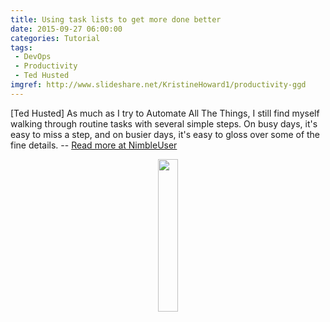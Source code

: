 ```yaml
---
title: Using task lists to get more done better
date: 2015-09-27 06:00:00
categories: Tutorial
tags: 
 - DevOps
 - Productivity
 - Ted Husted
imgref: http://www.slideshare.net/KristineHoward1/productivity-ggd
---
```

[Ted Husted] As much as I try to Automate All The Things, I still find myself walking through routine tasks with several simple steps. On busy days, it's easy to miss a step, and on busier days, it's easy to gloss over some of the fine details. -- [Read more at NimbleUser](http://www.nimbleuser.com/blog/using-task-lists-to-get-more-done-better/)
<div align="center"><img src="https://www.nimbleuser.com/uploads/9/4/3/7/94371761/allthethings.png" width="25%" height="25%"/></div>
